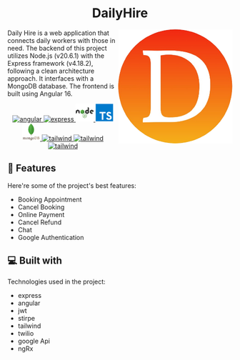 <h1 align="center" id="title">DailyHire</h1>

<img height="256" src="/frontend/src/assets/icon/daily-hire.png" alt="Project logo" align="right">
<p id="description">Daily Hire is a web application that connects daily workers with those in need. The backend of this project utilizes Node.js (v20.6.1) with the Express framework (v4.18.2), following a clean architecture approach. It interfaces with a MongoDB database. The frontend is built using Angular 16.
</p>

<p align="center"> 
<a href="https://angular.io" target="_blank" rel="noreferrer">
<img src="https://angular.io/assets/images/logos/angular/angular.svg" alt="angular" width="40" height="40"/> </a>
<a href="https://expressjs.com" target="_blank" rel="noreferrer"> <img src="https://user-images.githubusercontent.com/25181517/183859966-a3462d8d-1bc7-4880-b353-e2cbed900ed6.png" alt="express" width="40" height="40"/> </a><a href="https://nodejs.org" target="_blank" rel="noreferrer"> <img src="https://raw.githubusercontent.com/devicons/devicon/master/icons/nodejs/nodejs-original-wordmark.svg" alt="nodejs" width="40" height="40"/> </a> <a href="https://www.typescriptlang.org/" target="_blank" rel="noreferrer"> <img src="https://raw.githubusercontent.com/devicons/devicon/master/icons/typescript/typescript-original.svg" alt="typescript" width="40" height="40"/> </a> <a href="https://www.mongodb.com/" target="_blank" rel="noreferrer"> <img src="https://raw.githubusercontent.com/devicons/devicon/master/icons/mongodb/mongodb-original-wordmark.svg" alt="mongodb" width="40" height="40"/> </a> <a href="https://tailwindcss.com/" target="_blank" rel="noreferrer"> <img src="https://www.vectorlogo.zone/logos/tailwindcss/tailwindcss-icon.svg" alt="tailwind" width="40" height="40"/> </a> <a href="https://tailwindcss.com/" target="_blank" rel="noreferrer"> <img src="https://github.com/co-IT/ngrx-vis/blob/master/assets/logo.png?raw=true" alt="tailwind" width="40" height="40"/> </a><a href="https://tailwindcss.com/" target="_blank" rel="noreferrer"> <img src="https://user-images.githubusercontent.com/5418178/177059352-fe91dcd5-e17b-4103-88ae-70d6d396cf85.png" alt="tailwind" width="40" height="40"/> </a>

</p>
  
  
<h2>🧐 Features</h2>

Here're some of the project's best features:

*   Booking Appointment
*   Cancel Booking
*   Online Payment
*   Cancel Refund
*   Chat
*   Google Authentication

  
  
<h2>💻 Built with</h2>

Technologies used in the project:

*   express
*   angular
*   jwt
*   stirpe
*   tailwind
*   twilio
*   google Api
*   ngRx
 